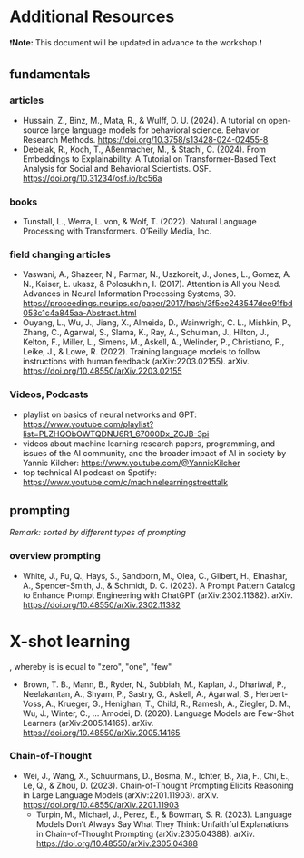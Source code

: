 # Additional Resources

❗**Note:** This document will be updated in advance to the workshop.❗

## fundamentals

### articles

* Hussain, Z., Binz, M., Mata, R., & Wulff, D. U. (2024). A tutorial on open-source large language models for behavioral science. Behavior Research Methods. https://doi.org/10.3758/s13428-024-02455-8
* Debelak, R., Koch, T., Aßenmacher, M., & Stachl, C. (2024). From Embeddings to Explainability: A Tutorial on Transformer-Based Text Analysis for Social and Behavioral Scientists. OSF. https://doi.org/10.31234/osf.io/bc56a


### books

* Tunstall, L., Werra, L. von, & Wolf, T. (2022). Natural Language Processing with Transformers. O’Reilly Media, Inc.


### field changing articles

* Vaswani, A., Shazeer, N., Parmar, N., Uszkoreit, J., Jones, L., Gomez, A. N., Kaiser, Ł. ukasz, & Polosukhin, I. (2017). Attention is All you Need. Advances in Neural Information Processing Systems, 30. https://proceedings.neurips.cc/paper/2017/hash/3f5ee243547dee91fbd053c1c4a845aa-Abstract.html
* Ouyang, L., Wu, J., Jiang, X., Almeida, D., Wainwright, C. L., Mishkin, P., Zhang, C., Agarwal, S., Slama, K., Ray, A., Schulman, J., Hilton, J., Kelton, F., Miller, L., Simens, M., Askell, A., Welinder, P., Christiano, P., Leike, J., & Lowe, R. (2022). Training language models to follow instructions with human feedback (arXiv:2203.02155). arXiv. https://doi.org/10.48550/arXiv.2203.02155


### Videos, Podcasts

* playlist on basics of neural networks and GPT: https://www.youtube.com/playlist?list=PLZHQObOWTQDNU6R1_67000Dx_ZCJB-3pi
* videos about machine learning research papers, programming, and issues of the AI community, and the broader impact of AI in society by Yannic Kilcher: https://www.youtube.com/@YannicKilcher
* top technical AI podcast on Spotify: https://www.youtube.com/c/machinelearningstreettalk


## prompting

*Remark: sorted by different types of prompting*


### overview prompting

* White, J., Fu, Q., Hays, S., Sandborn, M., Olea, C., Gilbert, H., Elnashar, A., Spencer-Smith, J., & Schmidt, D. C. (2023). A Prompt Pattern Catalog to Enhance Prompt Engineering with ChatGPT (arXiv:2302.11382). arXiv. https://doi.org/10.48550/arXiv.2302.11382


# X-shot learning

, whereby is is equal to "zero", "one", "few"

* Brown, T. B., Mann, B., Ryder, N., Subbiah, M., Kaplan, J., Dhariwal, P., Neelakantan, A., Shyam, P., Sastry, G., Askell, A., Agarwal, S., Herbert-Voss, A., Krueger, G., Henighan, T., Child, R., Ramesh, A., Ziegler, D. M., Wu, J., Winter, C., … Amodei, D. (2020). Language Models are Few-Shot Learners (arXiv:2005.14165). arXiv. https://doi.org/10.48550/arXiv.2005.14165


### Chain-of-Thought 

* Wei, J., Wang, X., Schuurmans, D., Bosma, M., Ichter, B., Xia, F., Chi, E., Le, Q., & Zhou, D. (2023). Chain-of-Thought Prompting Elicits Reasoning in Large Language Models (arXiv:2201.11903). arXiv. https://doi.org/10.48550/arXiv.2201.11903
    + Turpin, M., Michael, J., Perez, E., & Bowman, S. R. (2023). Language Models Don’t Always Say What They Think: Unfaithful Explanations in Chain-of-Thought Prompting (arXiv:2305.04388). arXiv. https://doi.org/10.48550/arXiv.2305.04388